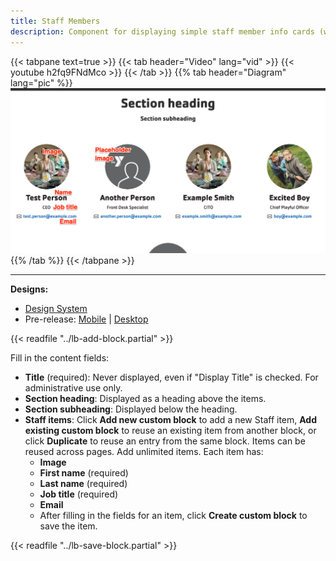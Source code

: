 ```yaml
---
title: Staff Members
description: Component for displaying simple staff member info cards (with image, name, title) within a page using Layout Builder.
---
```


{{< tabpane text=true >}}
    {{< tab header="Video" lang="vid" >}}
        {{< youtube h2fq9FNdMco >}}
    {{< /tab >}}
    {{% tab header="Diagram" lang="pic" %}}
![Screenshot showing the field titles overlaid on the design](lb-staff-fields.png)
    {{% /tab %}}
{{< /tabpane >}}

-----

**Designs:**
- [Design System](../../../../../../assets/img/designs/lb-ui-kit/Staff.jpg)
- Pre-release: [Mobile](<../../../../../../assets/img/designs/lb/Staff Mobile.png>) | [Desktop](<../../../../../../assets/img/designs/lb/Staff Desktop.png>)

{{< readfile "../lb-add-block.partial" >}}

Fill in the content fields:

- **Title** (required): Never displayed, even if "Display Title" is checked. For administrative use only.
- **Section heading**: Displayed as a heading above the items.
- **Section subheading**: Displayed below the heading.
- **Staff items**: Click **Add new custom block** to add a new Staff item, **Add existing custom block** to reuse an existing item from another block, or click **Duplicate** to reuse an entry from the same block. Items can be reused across pages. Add unlimited items. Each item has:
    - **Image**
    - **First name** (required)
    - **Last name** (required)
    - **Job title** (required)
    - **Email**
    - After filling in the fields for an item, click **Create custom block** to save the item.

{{< readfile "../lb-save-block.partial" >}}
